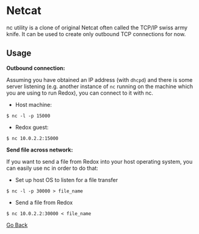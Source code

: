 # Netcat

nc utility is a clone of original Netcat often called the TCP/IP swiss army knife.
It can be used to create only outbound TCP connections for now.

## Usage

**Outbound connection:**

Assuming you have obtained an IP address (with `dhcpd`) and there is some server
listening (e.g. another instance of `nc` running on the machine which you are
  using to run Redox), you can connect to it with nc.

* Host machine:
```
$ nc -l -p 15000
```

* Redox guest:
```
$ nc 10.0.2.2:15000
```

**Send file across network:**

If you want to send a file from Redox into your host operating system, you can easily use nc in order to do that:

* Set up host OS to listen for a file transfer
```
$ nc -l -p 30000 > file_name
```

* Send a file from Redox
```
$ nc 10.0.2.2:30000 < file_name
```

[Go Back](index.md)
